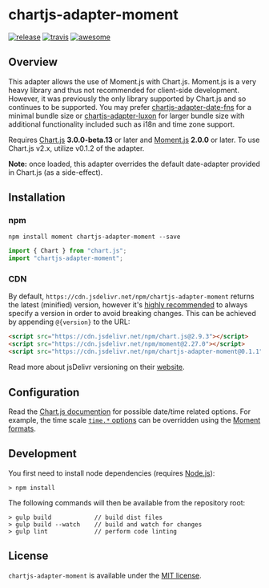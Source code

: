 # chartjs-adapter-moment

[![release](https://img.shields.io/github/release/chartjs/chartjs-adapter-moment.svg?style=flat-square&maxAge=600)](https://github.com/chartjs/chartjs-adapter-moment/releases/latest) [![travis](https://img.shields.io/travis/chartjs/chartjs-adapter-moment.svg?style=flat-square&maxAge=60)](https://travis-ci.org/chartjs/chartjs-adapter-moment) [![awesome](https://awesome.re/badge-flat2.svg)](https://github.com/chartjs/awesome)

## Overview

This adapter allows the use of Moment.js with Chart.js. Moment.js is a very heavy library and thus not recommended for client-side development. However, it was previously the only library supported by Chart.js and so continues to be supported. You may prefer [chartjs-adapter-date-fns](https://github.com/chartjs/chartjs-adapter-date-fns) for a minimal bundle size or [chartjs-adapter-luxon](https://github.com/chartjs/chartjs-adapter-luxon) for larger bundle size with additional functionality included such as i18n and time zone support.

Requires [Chart.js](https://github.com/chartjs/Chart.js/releases) **3.0.0-beta.13** or later and [Moment.js](https://momentjs.com/) **2.0.0** or later. To use Chart.js v2.x, utilize v0.1.2 of the adapter.

**Note:** once loaded, this adapter overrides the default date-adapter provided in Chart.js (as a side-effect).

## Installation

### npm

```
npm install moment chartjs-adapter-moment --save
```

```javascript
import { Chart } from "chart.js";
import "chartjs-adapter-moment";
```

### CDN

By default, `https://cdn.jsdelivr.net/npm/chartjs-adapter-moment` returns the latest (minified) version, however it's [highly recommended](https://www.jsdelivr.com/features) to always specify a version in order to avoid breaking changes. This can be achieved by appending `@{version}` to the URL:

```html
<script src="https://cdn.jsdelivr.net/npm/chart.js@2.9.3"></script>
<script src="https://cdn.jsdelivr.net/npm/moment@2.27.0"></script>
<script src="https://cdn.jsdelivr.net/npm/chartjs-adapter-moment@0.1.1"></script>
```

Read more about jsDelivr versioning on their [website](http://www.jsdelivr.com/).

## Configuration

Read the [Chart.js documention](https://www.chartjs.org/docs/latest) for possible date/time related options. For example, the time scale [`time.*` options](https://www.chartjs.org/docs/latest/axes/cartesian/time.html#configuration-options) can be overridden using the [Moment formats](https://momentjs.com/docs/#/displaying/).

## Development

You first need to install node dependencies (requires [Node.js](https://nodejs.org/)):

```
> npm install
```

The following commands will then be available from the repository root:

```
> gulp build            // build dist files
> gulp build --watch    // build and watch for changes
> gulp lint             // perform code linting
```

## License

`chartjs-adapter-moment` is available under the [MIT license](LICENSE.md).
